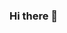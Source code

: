 ### Hi there 👋

<!--
**daanmlab/daanmlab** is a ✨ _special_ ✨ repository because its `README.md` (this file) appears on your GitHub profile.

Here are some ideas to get you started:

[![42 Profile Card](https://1337-readme-xi.vercel.app/api/profile?cursus=42&login=dabalm)](https://github.com/mohouyizme/1337-readme)

- 🔭 I’m currently working on ...
- 🌱 I’m currently learning ...
- 👯 I’m looking to collaborate on ...
- 🤔 I’m looking for help with ...
- 💬 Ask me about ...
- 📫 How to reach me: ...
- 😄 Pronouns: ...
- ⚡ Fun fact: ...
-->
